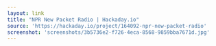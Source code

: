 ```yaml
---
layout: link
title: "NPR New Packet Radio | Hackaday.io"
source: 'https://hackaday.io/project/164092-npr-new-packet-radio'
screenshot: 'screenshots/3b5736e2-f726-4eca-8568-9859bba7671d.jpg'
---
```


